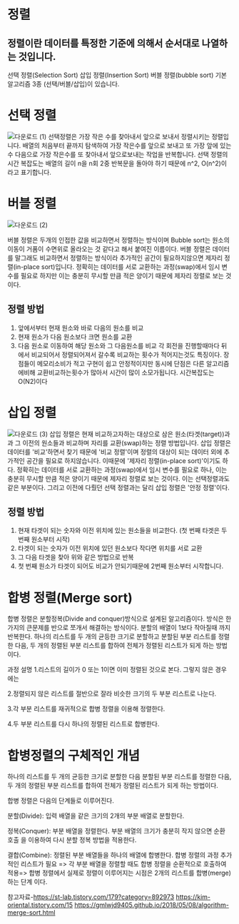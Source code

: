 정렬
======
정렬이란 데이터를 특정한 기준에 의해서 순서대로 나열하는 것입니다.
-------------------------------------------------------------------
선택 정렬(Selection Sort)
삽입 정렬(Insertion Sort)
버블 정렬(bubble sort)
기본 알고리즘 3종 (선택/버블/삽입)이 있습니다.

# 선택 정렬
![다운로드 (1)](https://user-images.githubusercontent.com/100178951/157256165-6425b081-e704-44b6-9a69-063e8029586d.png)
선택정렬은 가장 작은 수를 찾아내서 앞으로 보내서 정렬시키는 정렬입니다.
배열의 처음부터 끝까지 탐색하여 가장 작은수를 앞으로 보내고 또 가장 앞에 있는수 다음으로 가장 작은수를 또 찾아내서 앞으로보내는 작업을 반복합니다.
선택 정렬의 시간 복잡도는 배열의 길이 n을 n회 2중 반복문을 돌아야 하기 때문에 n^2, O(n^2)이라고 표기합니다.

# 버블 정렬
![다운로드 (2)](https://user-images.githubusercontent.com/100178951/157257039-a558c8c5-991c-4357-8100-411591f0a58d.png)

버블 정렬은 두개의 인접한 값을 비교하면서 정렬하는 방식이며 Bubble sort는 원소의 이동이 거품이 수면위로 올라오는 것 같다고 해서 붙여진 이름이다.
버블 정렬은 데이터를 말그래도 비교하면서 정렬하는 방식이라 추가적인 공간이 필요하지않으면 제자리 정렬(in-place sort)입니다.
정확히는 데이터를 서로 교환하는 과정(swap)에서 임시 변수를 필요로 하지만 이는 충분히 무시할 만큼 적은 양이기 때문에 제자리 정렬로 보는 것이다. 
 ## 정렬 방법
1. 앞에서부터 현재 원소와 바로 다음의 원소를 비교
2. 현재 원소가 다음 원소보다 크면 원소를 교환
3. 다음 원소로 이동하여 해당 원소와 그 다음원소를 비교
각 회전을 진행할때마다 뒤에서 비교되어서 정렬되어져서 갈수록 비교하는 횟수가 적어지는것도 특징이다.
장점들이 메모리소비가 적고 구현이 쉽고 안정적이지만 동시에 단점은 다른 알고리즘에비해 교환비교하는횟수가 많아서 시간이 많이 소모가됩니다.
시간복잡도는 O(N2)이다

# 삽입 정렬
![다운로드 (3)](https://user-images.githubusercontent.com/100178951/157257858-d84c819b-db58-4bb2-b48c-943d38f8126a.png)
삽입 정렬은 현재 비교하고자하는 대상으로 삼은 원소(타겟(target))과과 그 이전의 원소들과 비교하며 자리를 교환(swap)하는 정렬 방법입니다.
삽입 정렬은 데이터를 '비교'하면서 찾기 때문에 '비교 정렬'이며 정렬의 대상이 되는 데이터 외에 추가적인 공간을 필요로 하지않습니다.
이때문에 '제자리 정렬(in-place sort)'이기도 하다.
정확히는 데이터를 서로 교환하는 과정(swap)에서 임시 변수를 필요로 하나, 이는 충분히 무시할 만큼 적은 양이기 때문에 제자리 정렬로 보는 것이다. 
이는 선택정렬과도 같은 부분이다.
그리고 이전에 다뤘던 선택 정렬과는 달리 삽입 정렬은 '안정 정렬'이다.

## 정렬 방법
1. 현재 타겟이 되는 숫자와 이전 위치에 있는 원소들을 비교한다. (첫 번째 타겟은 두 번째 원소부터 시작)
2. 타겟이 되는 숫자가 이전 위치에 있던 원소보다 작다면 위치를 서로 교환
3. 그 다음 타겟을 찾아 위와 같은 방법으로 반복
4. 첫 번째 원소가 타겟이 되어도 비교가 안되기때문에 2번째 원소부터 시작합니다.

합병 정렬(Merge sort)
==========
합병 정렬은 분할정복(Divide and conquer)방식으로 설계된 알고리즘이다. 방식은 한가지의 큰문제를 반으로 쪼개서 해결하는 방식이다.
분할의 배열이 1보다 작아질때 까지 반복한다.
하나의 리스트를 두 개의 균등한 크기로 분할하고 분할된 부분 리스트를 정렬한 다음, 두 개의 정렬된 부분 리스트를 합하여 전체가 정렬된 리스트가 되게 하는 방법이다.

과정 설명
1.리스트의 길이가 0 또는 1이면 이미 정렬된 것으로 본다. 그렇지 않은 경우에는

2.정렬되지 않은 리스트를 절반으로 잘라 비슷한 크기의 두 부분 리스트로 나눈다.

3.각 부분 리스트를 재귀적으로 합병 정렬을 이용해 정렬한다.

4.두 부분 리스트를 다시 하나의 정렬된 리스트로 합병한다.

합병정렬의 구체적인 개념
===
하나의 리스트를 두 개의 균등한 크기로 분할한 다음 분할된 부분 리스트를 정렬한 다음, 두 개의 정렬된 부분 리스트를 합하여 전체가 정렬된 리스트가 되게 하는 방법이다.

합병 정렬은 다음의 단계들로 이루어진다.

분할(Divide): 입력 배열을 같은 크기의 2개의 부분 배열로 분할한다.

정복(Conquer): 부분 배열을 정렬한다. 부분 배열의 크기가 충분히 작지 않으면 순환 호출 을 이용하여 다시 분할 정복 방법을 적용한다.

결합(Combine): 정렬된 부분 배열들을 하나의 배열에 합병한다.
합병 정렬의 과정
추가적인 리스트가 필요 =>
각 부분 배열을 정렬할 때도 합병 정렬을 순환적으로 호출하여 적용=>
합병 정렬에서 실제로 정렬이 이루어지는 시점은 2개의 리스트를 합병(merge)하는 단계 이다.

참고자료-https://st-lab.tistory.com/179?category=892973
         https://kim-oriental.tistory.com/15
         https://gmlwjd9405.github.io/2018/05/08/algorithm-merge-sort.html
